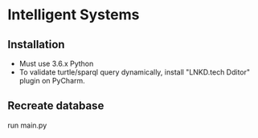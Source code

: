 # Intelligent Systems

## Installation
- Must use 3.6.x Python
- To validate turtle/sparql query dynamically, install "LNKD.tech Dditor" plugin on PyCharm.

## Recreate database
run main.py